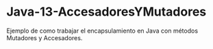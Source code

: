 # Java-13-AccesadoresYMutadores
Ejemplo de como trabajar el encapsulamiento en Java con métodos Mutadores y Accesadores.
